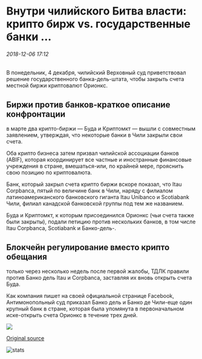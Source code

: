 # Внутри чилийского Битва власти: крипто бирж vs. государственные банки ...

###### 2018-12-06 17:12

В понедельник, 4 декабря, чилийский Верховный суд приветствовал решение государственного банка-дель-штата, чтобы закрыть счета местной биржи криптовалют Орионкс.

## Биржи против банков-краткое описание конфронтации

в марте два крипто-биржи — Буда и Криптомкт — вышли с совместным заявлением, утверждая, что некоторые банки в Чили закрыли свои счета.

Оба крипто бизнеса затем призвал чилийской ассоциации банков (ABIF), которая координирует все частные и иностранные финансовые учреждения в стране, вмешаться-или, по крайней мере, прояснить свою позицию по криптовалюта.

Банк, который закрыл счета крипто биржи вскоре показал, что Itau Corpbanca, пятый по величине банк в Чили, наряду с филиалом латиноамериканского банковского гиганта Itau Unibanco и Scotiabank Чили, филиал канадской банковской группы под тем же названием.

Буда и Криптомкт, к которым присоединился Орионкс (чьи счета также были закрыты), подали петицию против нескольких банков, в том числе Itau Corpbanca, Scotiabank и Банко-дель-.

## Блокчейн регулирование вместо крипто обещания

только через несколько недель после первой жалобы, ТДЛК правили против Банко дель Itau и Corpbanca, заставляя их вновь открыть счета Буда.

Как компания пишет на своей официальной странице Facebook, Антимонопольный суд приказал Банко дель и Банко де Чили-еще один крупный банк в стране, которая была упомянута в первоначальном иске-открыть счета Орионкс в течение трех дней.

![](https://s3.cointelegraph.com/storage/uploads/view/f68bfdb9ec9a4d244be4765ac51b6b04.png)

[Original source](https://cointelegraph.com/news/inside-chilean-power-battle-crypto-exchanges-vs-state-banks)

![stats](https://c.statcounter.com/11760860/0/a89fa40b/1/ "stats")